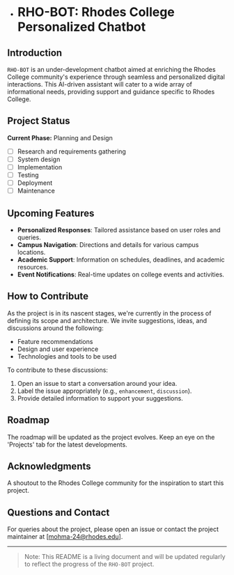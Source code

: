 - # RHO-BOT: Rhodes College Personalized Chatbot

## Introduction
`RHO-BOT` is an under-development chatbot aimed at enriching the Rhodes College community's experience through seamless and personalized digital interactions. This AI-driven assistant will cater to a wide array of informational needs, providing support and guidance specific to Rhodes College.

## Project Status
**Current Phase:** Planning and Design
- [ ] Research and requirements gathering
- [ ] System design
- [ ] Implementation
- [ ] Testing
- [ ] Deployment
- [ ] Maintenance

## Upcoming Features
- **Personalized Responses**: Tailored assistance based on user roles and queries.
- **Campus Navigation**: Directions and details for various campus locations.
- **Academic Support**: Information on schedules, deadlines, and academic resources.
- **Event Notifications**: Real-time updates on college events and activities.

## How to Contribute
As the project is in its nascent stages, we're currently in the process of defining its scope and architecture. We invite suggestions, ideas, and discussions around the following:
- Feature recommendations
- Design and user experience
- Technologies and tools to be used

To contribute to these discussions:
1. Open an issue to start a conversation around your idea.
2. Label the issue appropriately (e.g., `enhancement`, `discussion`).
3. Provide detailed information to support your suggestions.

## Roadmap
The roadmap will be updated as the project evolves. Keep an eye on the 'Projects' tab for the latest developments.

## Acknowledgments
A shoutout to the Rhodes College community for the inspiration to start this project.

## Questions and Contact
For queries about the project, please open an issue or contact the project maintainer at [mohma-24@rhodes.edu].

---

> Note: This README is a living document and will be updated regularly to reflect the progress of the `RHO-BOT` project.


